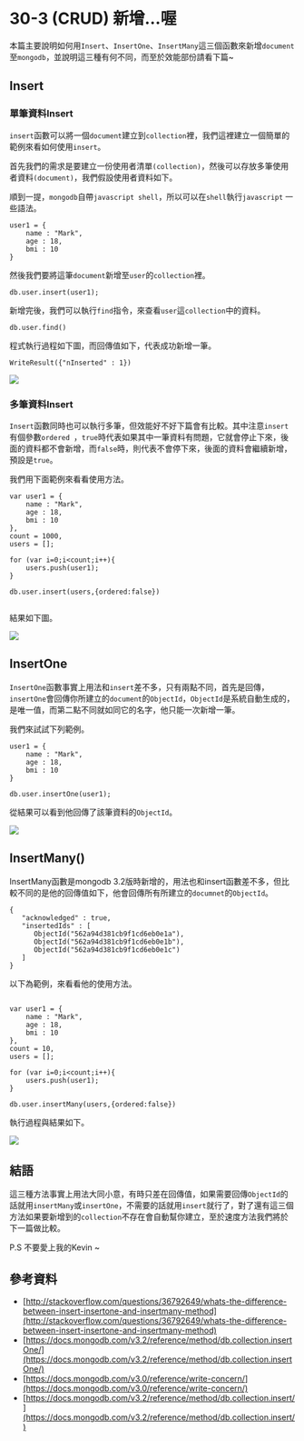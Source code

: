 # 30-3 (CRUD) 新增…喔

本篇主要說明如何用`Insert`、`InsertOne`、`InsertMany`這三個函數來新增`document`至`mongodb`，並說明這三種有何不同，而至於效能部份請看下篇~


## Insert

### 單筆資料Insert

`insert`函數可以將一個`document`建立到`collection`裡，我們這裡建立一個簡單的範例來看如何使用`insert`。

首先我們的需求是要建立一份使用者清單`(collection)`，然後可以存放多筆使用者資料`(document)`，我們假設使用者資料如下。

順到一提，`mongodb`自帶`javascript shell`，所以可以在`shell`執行`javascript` 一些語法。

```
user1 = {
	name : "Mark",
	age : 18,
	bmi : 10
}

```

然後我們要將這筆`document`新增至`user`的`collection`裡。

```
db.user.insert(user1);
```

新增完後，我們可以執行`find`指令，來查看`user`這`collection`中的資料。

```
db.user.find()
```
程式執行過程如下圖，而回傳值如下，代表成功新增一筆。

```
WriteResult({"nInserted" : 1})
```


![](http://yixiang8780.com/outImg/20161130-1.png)

### 多筆資料Insert

`Insert`函數同時也可以執行多筆，但效能好不好下篇會有比較。其中注意`insert`有個參數`ordered `，`true`時代表如果其中一筆資料有問題，它就會停止下來，後面的資料都不會新增，而`false`時，則代表不會停下來，後面的資料會繼續新增，預設是`true`。

我們用下面範例來看看使用方法。

```
var user1 = {
	name : "Mark",
	age : 18,
	bmi : 10
},
count = 1000,
users = [];

for (var i=0;i<count;i++){
	users.push(user1);
}

db.user.insert(users,{ordered:false})


```

結果如下圖。

![](http://yixiang8780.com/outImg/20161130-3.png)


## InsertOne
`InsertOne`函數事實上用法和`insert`差不多，只有兩點不同，首先是回傳，`insertOne`會回傳你所建立的`document`的`ObjectId`，`ObjectId`是系統自動生成的，是唯一值，而第二點不同就如同它的名字，他只能一次新增一筆。

我們來試試下列範例。

```
user1 = {
	name : "Mark",
	age : 18,
	bmi : 10
}

db.user.insertOne(user1);

```
從結果可以看到他回傳了該筆資料的`ObjectId`。

![](http://yixiang8780.com/outImg/20161130-2.png)

## InsertMany()
InsertMany函數是mongodb 3.2版時新增的，用法也和insert函數差不多，但比較不同的是他的回傳值如下，他會回傳所有所建立的`documnet`的`ObjectId`。

```
{
   "acknowledged" : true,
   "insertedIds" : [
      ObjectId("562a94d381cb9f1cd6eb0e1a"),
      ObjectId("562a94d381cb9f1cd6eb0e1b"),
      ObjectId("562a94d381cb9f1cd6eb0e1c")
   ]
}

```
以下為範例，來看看他的使用方法。


```

var user1 = {
	name : "Mark",
	age : 18,
	bmi : 10
},
count = 10,
users = [];

for (var i=0;i<count;i++){
	users.push(user1);
}

db.user.insertMany(users,{ordered:false})

```
執行過程與結果如下。

![](http://yixiang8780.com/outImg/20161130-4.png)


## 結語
這三種方法事實上用法大同小意，有時只差在回傳值，如果需要回傳`ObjectId`的話就用`insertMany`或`insertOne`，不需要的話就用`insert`就行了，對了還有這三個方法如果要新增到的`collection`不存在會自動幫你建立，至於速度方法我們將於下一篇做比較。

P.S 不要愛上我的Kevin ~ 


## 參考資料

* [http://stackoverflow.com/questions/36792649/whats-the-difference-between-insert-insertone-and-insertmany-method](http://stackoverflow.com/questions/36792649/whats-the-difference-between-insert-insertone-and-insertmany-method)
* [https://docs.mongodb.com/v3.2/reference/method/db.collection.insertOne/](https://docs.mongodb.com/v3.2/reference/method/db.collection.insertOne/)
* [https://docs.mongodb.com/v3.0/reference/write-concern/](https://docs.mongodb.com/v3.0/reference/write-concern/)
* [https://docs.mongodb.com/v3.2/reference/method/db.collection.insert/](https://docs.mongodb.com/v3.2/reference/method/db.collection.insert/)

